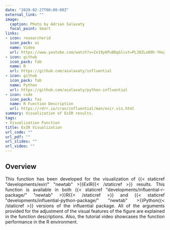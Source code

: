 ```yaml
---
date: "2020-02-27T00:00:00Z"
external_link: ""
image:
  caption: Photo by Adrian Salavaty
  focal_point: Smart
links:
- icon: researcherid
  icon_pack: ai
  name: Video
  url: https://www.youtube.com/watch?v=Ie19y6PuBDg&list=PL38ZLo00h-YHu2SbnQ-lfh4iaIsMQ99Qj&index=1
- icon: github
  icon_pack: fab
  name: R
  url: https://github.com/asalavaty/influential
- icon: github
  icon_pack: fab
  name: Python
  url: https://github.com/asalavaty/python-influential
- icon: code
  icon_pack: fas
  name: R Function Description 
  url: https://rdrr.io/cran/influential/man/exir.vis.html
summary: Visualization of ExIR results.
tags:
- Visualization Function
title: ExIR Visualization
url_code: ""
url_pdf: ""
url_slides: ""
url_video: ""
---
```


## Overview

<div style="text-align: justify">
This function has been developed for the visualization of {{< staticref "developments/exir/" "newtab" >}}ExIR{{< /staticref >}} results.  This function is available in both {{< staticref "developments/influential-r-package/" "newtab" >}}R{{< /staticref >}} and {{< staticref "developments/influential-python-package/" "newtab" >}}Python{{< /staticref >}} versions of the influential package. All of the arguments provided for the adjustment of the visual features of the figure are explained in the function descriptions. Also, the tutorial video showcases the function performance in the R environment.
</div>
